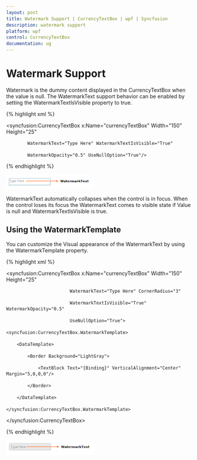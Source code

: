 ```yaml
---
layout: post
title: Watermark Support | CurrencyTextBox | wpf | Syncfusion
description: watermark support
platform: wpf
control: CurrencyTextBox 
documentation: ug
---
```


# Watermark Support

Watermark is the dummy content displayed in the CurrencyTextBox when the value is null. The WatermarkText support behavior can be enabled by setting the WatermarkTextIsVisible property to true.


{% highlight xml %}


<syncfusion:CurrencyTextBox x:Name="currencyTextBox" Width="150" Height="25" 

            WatermarkText="Type Here" WatermarkTextIsVisible="True" 

            WatermarkOpacity="0.5" UseNullOption="True"/>

{% endhighlight %}

![](Watermark-Support_images/Watermark-Support_img1.png)





WatermarkText automatically collapses when the control is in focus. When the control loses its focus the WatermarkText comes to visible state if Value is null and WatermarkTextIsVisible is true.

## Using the WatermarkTemplate

You can customize the Visual appearance of the WatermarkText by using the WatermarkTemplate property.



{% highlight xml %}





<syncfusion:CurrencyTextBox x:Name="currencyTextBox" Width="150" Height="25" 

                            WatermarkText="Type Here" CornerRadius="3" 

                            WatermarkTextIsVisible="True" WatermarkOpacity="0.5" 

                            UseNullOption="True">

    <syncfusion:CurrencyTextBox.WatermarkTemplate>

        <DataTemplate>

            <Border Background="LightGray">

                <TextBlock Text="{Binding}" VerticalAlignment="Center" Margin="5,0,0,0"/>

            </Border>

        </DataTemplate>

    </syncfusion:CurrencyTextBox.WatermarkTemplate>

</syncfusion:CurrencyTextBox>

{% endhighlight %}

![](Watermark-Support_images/Watermark-Support_img2.png)



